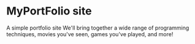 # MyPortFolio site
A simple portfolio site
We'll bring together a wide range of programming techniques, movies you've seen, games you've played, and more!